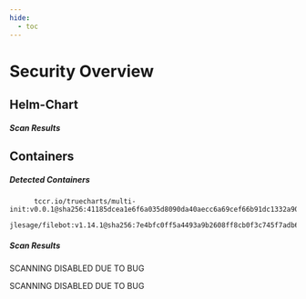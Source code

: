 ```yaml
---
hide:
  - toc
---
```


# Security Overview

<link href="https://truecharts.org/_static/trivy.css" type="text/css" rel="stylesheet" />

## Helm-Chart

##### Scan Results


## Containers

##### Detected Containers

          tccr.io/truecharts/multi-init:v0.0.1@sha256:41185dcea1e6f6a035d8090da40aecc6a69cef66b91dc1332a90c9d22861d367
          jlesage/filebot:v1.14.1@sha256:7e4bfc0ff5a4493a9b2608ff8cb0f3c745f7adb6b7857665d48de712afa7a9e1

##### Scan Results

SCANNING DISABLED DUE TO BUG

SCANNING DISABLED DUE TO BUG

